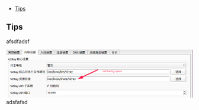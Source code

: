 <!-- vim-markdown-toc GitLab -->

- [Tips](#tips)

<!-- vim-markdown-toc -->

## Tips

<!-- [How to get across Great Fire Wall in Ubuntu20 with qv2ray](./gfw.md) -->

afsdfadsf

![asdfasdf](./img/gfw.png)
adsfafsd
